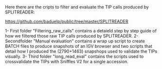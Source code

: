 Here  there are the cripts to filter and evaluate the TIP calls produced by SPLITREADER: 

https://github.com/baduelp/public/tree/master/SPLITREADER


1- First folder "Filtering_raw_calls" contains a detaield step by step guide of how we filtered those raw TIP calls produced by SPLITREADER. 
2- Secondfolder "Manual evaluation" contains a wrap up script to create BATCH files to produce snapshots of an IGV browser and two scripts that detail how I produced the (2790+1463) snapshops used to validate the TIPs visually. 
3- Third folder "long_read_eval" contains  the scripts used to crossvalidate the TIPs with Sniffles V2 for a single accession. 
